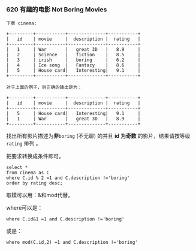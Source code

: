 ### 620 有趣的电影 Not Boring Movies

```
下表 cinema:

+---------+-----------+--------------+-----------+
|   id    | movie     |  description |  rating   |
+---------+-----------+--------------+-----------+
|   1     | War       |   great 3D   |   8.9     |
|   2     | Science   |   fiction    |   8.5     |
|   3     | irish     |   boring     |   6.2     |
|   4     | Ice song  |   Fantacy    |   8.6     |
|   5     | House card|   Interesting|   9.1     |
+---------+-----------+--------------+-----------+

对于上面的例子，则正确的输出是为：

+---------+-----------+--------------+-----------+
|   id    | movie     |  description |  rating   |
+---------+-----------+--------------+-----------+
|   5     | House card|   Interesting|   9.1     |
|   1     | War       |   great 3D   |   8.9     |
+---------+-----------+--------------+-----------+
```

找出所有影片描述为**非**`boring` (不无聊) 的并且 **id 为奇数** 的影片，结果请按等级 `rating` 排列 。

把要求转换成条件即可。

```mysql
select *
from cinema as C
where C.id % 2 =1 and C.description !='boring' 
order by rating desc;
```

取模可以用：&和mod代替。

where可以是：

```mysql
where C.id&1 =1 and C.description !='boring' 
```

或是：

```mysql
where mod(C.id,2) =1 and C.description !='boring' 
```
